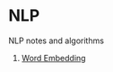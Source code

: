 # NLP
NLP notes and algorithms

1. [Word Embedding](https://github.com/uttgeorge/NLP/blob/master/1.%20Word%20Embedding.md)